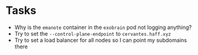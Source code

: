 # Tasks
* Why is the `emanote` container in the `exobrain` pod not logging anything?
* Try to set the `--control-plane-endpoint` to `cervantes.haff.xyz`
* Try to set a load balancer for all nodes so I can point my subdomains there

